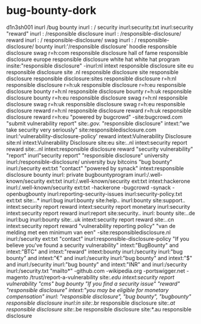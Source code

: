 # bug-bounty-dork
d1n3sh001
inurl /bug bounty
inurl : / security
inurl:security.txt
inurl:security "reward"
inurl : /responsible disclosure
inurl : /responsible-disclosure/ reward
inurl : / responsible-disclosure/ swag
inurl : / responsible-disclosure/ bounty
inurl:'/responsible disclosure' hoodie
responsible disclosure swag r=h:com
responsible disclosure hall of fame
responsible disclosure europe
responsible disclosure white hat
white hat program
insite:"responsible disclosure" -inurl:nl
intext responsible disclosure
site eu responsible disclosure
site .nl responsible disclosure
site responsible disclosure
responsible disclosure:sites
responsible disclosure r=h:nl
responsible disclosure r=h:uk
responsible disclosure r=h:eu
responsible disclosure bounty r=h:nl
responsible disclosure bounty r=h:uk
responsible disclosure bounty r=h:eu
responsible disclosure swag r=h:nl
responsible disclosure swag r=h:uk
responsible disclosure swag r=h:eu
responsible disclosure reward r=h:nl
responsible disclosure reward r=h:uk
responsible disclosure reward r=h:eu
"powered by bugcrowd" -site:bugcrowd.com
"submit vulnerability report"
site:*.gov.* "responsible disclosure"
intext:"we take security very seriously"
site:responsibledisclosure.com
inurl:'vulnerability-disclosure-policy' reward
intext:Vulnerability Disclosure site:nl
intext:Vulnerability Disclosure site:eu
site:*.*.nl intext:security report reward
site:*.*.nl intext:responsible disclosure reward
"security vulnerability" "report"
inurl"security report"
"responsible disclosure" university
inurl:/responsible-disclosure/ university
buy bitcoins "bug bounty"
inurl:/security ext:txt "contact"
"powered by synack"
intext:responsible disclosure bounty
inurl: private bugbountyprogram
inurl:/.well-known/security ext:txt
inurl:/.well-known/security ext:txt intext:hackerone
inurl:/.well-known/security ext:txt -hackerone -bugcrowd -synack -openbugbounty
inurl:reporting-security-issues
inurl:security-policy.txt ext:txt
site:*.*.* inurl:bug inurl:bounty
site:help.*.* inurl:bounty
site:support.*.* intext:security report reward
intext:security report monetary inurl:security 
intext:security report reward inurl:report
site:security.*.* inurl: bounty
site:*.*.de inurl:bug inurl:bounty
site:*.*.uk intext:security report reward
site:*.*.cn intext:security report reward
"vulnerability reporting policy"
"van de melding met een minimum van een" -site:responsibledisclosure.nl
inurl:/security ext:txt "contact"
inurl:responsible-disclosure-policy
"If you believe you've found a security vulnerability"
intext:"BugBounty" and intext:"BTC" and intext:"reward"
intext:bounty inurl:/security
inurl:"bug bounty" and intext:"€" and inurl:/security
inurl:"bug bounty" and intext:"$" and inurl:/security
inurl:"bug bounty" and intext:"INR" and inurl:/security
inurl:/security.txt "mailto*" -github.com  -wikipedia.org -portswigger.net -magento
/trust/report-a-vulnerability
site:*.edu intext:security report vulnerability
"cms" bug bounty
"If you find a security issue"  "reward"
"responsible disclosure" intext:"you may be eligible for monetary compensation"
inurl: "responsible disclosure", "bug bounty", "bugbounty"
responsible disclosure inurl:in
site:*.br responsible disclosure
site:*.at responsible disclosure
site:*.be responsible disclosure
site:*.au responsible disclosure
